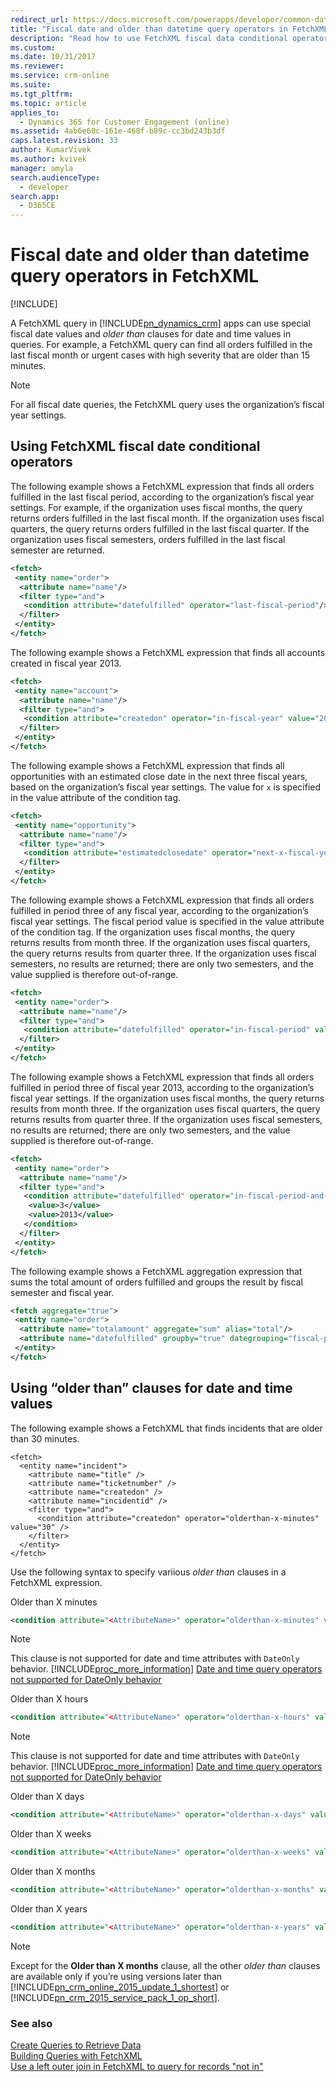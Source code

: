 ```yaml
---
redirect_url: https://docs.microsoft.com/powerapps/developer/common-data-service/use-fetchxml-fiscal-date-older-datetime-query-operators
title: "Fiscal date and older than datetime query operators in FetchXML (Developer Guide for Dynamics 365 for Customer Engagement)| MicrosoftDocs"
description: "Read how to use FetchXML fiscal data conditional operators and &quot;older than&quot; clauses for date and time values"
ms.custom: 
ms.date: 10/31/2017
ms.reviewer: 
ms.service: crm-online
ms.suite: 
ms.tgt_pltfrm: 
ms.topic: article
applies_to: 
  - Dynamics 365 for Customer Engagement (online)
ms.assetid: 4ab6e60c-161e-468f-b89c-cc3bd243b3df
caps.latest.revision: 33
author: KumarVivek
ms.author: kvivek
manager: amyla
search.audienceType: 
  - developer
search.app: 
  - D365CE
---
```

# Fiscal date and older than datetime query operators in FetchXML

[!INCLUDE[](../../includes/cc_applies_to_update_9_0_0.md)]

A FetchXML query in [!INCLUDE[pn_dynamics_crm](../../includes/pn-dynamics-crm.md)] apps can use special fiscal date values and *older than* clauses for date and time values in queries. For example, a FetchXML query can find all orders fulfilled in the last fiscal month or urgent cases with high severity that are older than 15 minutes.  
  
> [!NOTE]
>  For all fiscal date queries, the FetchXML query uses the organization’s fiscal year settings.  
  
<a name="FiscalDate"></a>   
## Using FetchXML fiscal date conditional operators  
 The following example shows a FetchXML expression that finds all orders fulfilled in the last fiscal period, according to the organization’s fiscal year settings. For example, if the organization uses fiscal months, the query returns orders fulfilled in the last fiscal month. If the organization uses fiscal quarters, the query returns orders fulfilled in the last fiscal quarter. If the organization uses fiscal semesters, orders fulfilled in the last fiscal semester are returned.  
  
```xml  
<fetch>  
 <entity name="order">  
  <attribute name="name"/>  
  <filter type="and">  
   <condition attribute="datefulfilled" operator="last-fiscal-period"/>  
  </filter>  
 </entity>  
</fetch>  
```  
  
 The following example shows a FetchXML expression that finds all accounts created in fiscal year 2013.  
  
```xml  
<fetch>  
 <entity name="account">  
  <attribute name="name"/>  
  <filter type="and">  
   <condition attribute="createdon" operator="in-fiscal-year" value="2013"/>  
  </filter>  
 </entity>  
</fetch>  
```  
  
 The following example shows a FetchXML expression that finds all opportunities with an estimated close date in the next three fiscal years, based on the organization’s fiscal year settings. The value for `x` is specified in the value attribute of the condition tag.  
  
```xml  
<fetch>  
 <entity name="opportunity">  
  <attribute name="name"/>  
  <filter type="and">  
   <condition attribute="estimatedclosedate" operator="next-x-fiscal-years" value="3"/>  
  </filter>  
 </entity>  
</fetch>  
```  
  
 The following example shows a FetchXML expression that finds all orders fulfilled in period three of any fiscal year, according to the organization’s fiscal year settings. The fiscal period value is specified in the value attribute of the condition tag. If the organization uses fiscal months, the query returns results from month three. If the organization uses fiscal quarters, the query returns results from quarter three. If the organization uses fiscal semesters, no results are returned; there are only two semesters, and the value supplied is therefore out-of-range.  
  
```xml  
<fetch>  
 <entity name="order">  
  <attribute name="name"/>  
  <filter type="and">  
   <condition attribute="datefulfilled" operator="in-fiscal-period" value="3"/>  
  </filter>  
 </entity>  
</fetch>  
```  
  
 The following example shows a FetchXML expression that finds all orders fulfilled in period three of fiscal year 2013, according to the organization’s fiscal year settings. If the organization uses fiscal months, the query returns results from month three. If the organization uses fiscal quarters, the query returns results from quarter three. If the organization uses fiscal semesters, no results are returned; there are only two semesters, and the value supplied is therefore out-of-range.  
  
```xml  
<fetch>  
 <entity name="order">  
  <attribute name="name"/>  
  <filter type="and">  
   <condition attribute="datefulfilled" operator="in-fiscal-period-and-year">  
    <value>3</value>  
    <value>2013</value>  
   </condition>  
  </filter>  
 </entity>  
</fetch>  
```  
  
 The following example shows a FetchXML aggregation expression that sums the total amount of orders fulfilled and groups the result by fiscal semester and fiscal year.  
  
```xml  
<fetch aggregate="true">  
 <entity name="order">  
  <attribute name="totalamount" aggregate="sum" alias="total"/>  
  <attribute name="datefulfilled" groupby="true" dategrouping="fiscal-period"/>  
 </entity>  
</fetch>  
```  
  
<a name="OlderThan"></a>   
## Using “older than” clauses for date and time values  
 The following example shows a FetchXML that finds incidents that are older than 30 minutes.  
  
```  
<fetch>  
  <entity name="incident">  
    <attribute name="title" />  
    <attribute name="ticketnumber" />  
    <attribute name="createdon" />  
    <attribute name="incidentid" />  
    <filter type="and">  
      <condition attribute="createdon" operator="olderthan-x-minutes" value="30" />  
    </filter>  
  </entity>  
</fetch>  
```  
  
 Use the following syntax to specify variious *older than* clauses in a FetchXML expression.  
  
 Older than X minutes  
 ```xml  
<condition attribute="<AttributeName>" operator="olderthan-x-minutes" value="<VALUE>" />  
```  
  
> [!NOTE]
>  This clause is not supported for date and time attributes with `DateOnly` behavior. [!INCLUDE[proc_more_information](../../includes/proc-more-information.md)] [Date and time query operators not supported for DateOnly behavior](../behavior-format-date-time-attribute.md#date-and-time-query-operators-not-supported-for-dateonly-behavior)
  
 Older than X hours  
 ```xml  
<condition attribute="<AttributeName>" operator="olderthan-x-hours" value="<VALUE>" />  
```  
  
> [!NOTE]
>  This clause is not supported for date and time attributes with `DateOnly` behavior. [!INCLUDE[proc_more_information](../../includes/proc-more-information.md)] [Date and time query operators not supported for DateOnly behavior](../behavior-format-date-time-attribute.md#date-and-time-query-operators-not-supported-for-dateonly-behavior)  
  
 Older than X days  
 ```xml  
<condition attribute="<AttributeName>" operator="olderthan-x-days" value="<VALUE>" />  
```  
  
 Older than X weeks  
 ```xml  
<condition attribute="<AttributeName>" operator="olderthan-x-weeks" value="<VALUE>" />  
```  
  
 Older than X months  
 ```xml  
<condition attribute="<AttributeName>" operator="olderthan-x-months" value="<VALUE>" />  
```  
  
 Older than X years  
 ```xml  
<condition attribute="<AttributeName>" operator="olderthan-x-years" value="<VALUE>" />  
```  
  
> [!NOTE]
>  Except for the **Older than X months** clause, all the other *older than* clauses are available only if you’re using versions later than [!INCLUDE[pn_crm_online_2015_update_1_shortest](../../includes/pn-crm-online-2015-update-1-shortest.md)] or [!INCLUDE[pn_crm_2015_service_pack_1_op_short](../../includes/pn-crm-2015-service-pack-1-op-short.md)].  
  
### See also  
 [Create Queries to Retrieve Data](retrieve-data-queries-sdk-assemblies.md)   
 [Building Queries with FetchXML](build-queries-fetchxml.md)   
 [Use a left outer join in FetchXML to query for records "not in"](use-left-outer-join-fetchxml-query-records-not-in.md)
